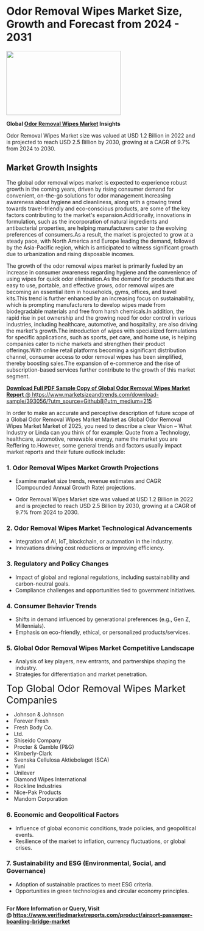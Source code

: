 <H1>Odor Removal Wipes Market Size, Growth and Forecast from 2024 - 2031</H1><img class="aligncenter size-medium wp-image-584254" src="https://thirdeyenews.in/wp-content/uploads/2024/09/Global-Market-Research-300x168.jpeg" alt="" width="300" height="168" /><p><strong>Global&nbsp;<a href="https://www.marketsizeandtrends.com/download-sample/393056/?utm_source=Github8j?utm_medium=215">Odor Removal Wipes Market</a> Insights</strong></p><p>Odor Removal Wipes Market size was valued at USD 1.2 Billion in 2022 and is projected to reach USD 2.5 Billion by 2030, growing at a CAGR of 9.7% from 2024 to 2030.</p><p><h2>Market Growth Insights</h2> <p>The global odor removal wipes market is expected to experience robust growth in the coming years, driven by rising consumer demand for convenient, on-the-go solutions for odor management.Increasing awareness about hygiene and cleanliness, along with a growing trend towards travel-friendly and eco-conscious products, are some of the key factors contributing to the market's expansion.Additionally, innovations in formulation, such as the incorporation of natural ingredients and antibacterial properties, are helping manufacturers cater to the evolving preferences of consumers.As a result, the market is projected to grow at a steady pace, with North America and Europe leading the demand, followed by the Asia-Pacific region, which is anticipated to witness significant growth due to urbanization and rising disposable incomes.</p> <p><a href="#"></a></p> <p>The growth of the odor removal wipes market is primarily fueled by an increase in consumer awareness regarding hygiene and the convenience of using wipes for quick odor elimination.As the demand for products that are easy to use, portable, and effective grows, odor removal wipes are becoming an essential item in households, gyms, offices, and travel kits.This trend is further enhanced by an increasing focus on sustainability, which is prompting manufacturers to develop wipes made from biodegradable materials and free from harsh chemicals.In addition, the rapid rise in pet ownership and the growing need for odor control in various industries, including healthcare, automotive, and hospitality, are also driving the market's growth.The introduction of wipes with specialized formulations for specific applications, such as sports, pet care, and home use, is helping companies cater to niche markets and strengthen their product offerings.With online retail platforms becoming a significant distribution channel, consumer access to odor removal wipes has been simplified, thereby boosting sales.The expansion of e-commerce and the rise of subscription-based services further contribute to the growth of this market segment.</p> <p><a href="#"></p><p><span class=""><strong>Download Full PDF Sample Copy of Global Odor Removal Wipes Market Report</strong> @ <a href="https://www.marketsizeandtrends.com/download-sample/393056/?utm_source=Github8j?utm_medium=215" target="_blank">https://www.marketsizeandtrends.com/download-sample/393056/?utm_source=Github8j?utm_medium=215</a></span></p><p>In order to make an accurate and perceptive description of future scope of a Global&nbsp;Odor Removal Wipes Market Market as Global&nbsp;Odor Removal Wipes Market Market of 2025, you need to describe a clear Vision &ndash; What Industry or Linda can you think of for example: Quote from a Technology, healthcare, automotive, renewable energy, name the market you are Reffering to.However, some general trends and factors usually impact market reports and their future outlook include:</p><h3>1.&nbsp;<strong>Odor Removal Wipes Market Growth Projections</strong></h3><ul><li>Examine market size trends, revenue estimates and CAGR (Compounded Annual Growth Rate) projections.</li><li><p>Odor Removal Wipes Market size was valued at USD 1.2 Billion in 2022 and is projected to reach USD 2.5 Billion by 2030, growing at a CAGR of 9.7% from 2024 to 2030.</p></li></ul><h3>2.&nbsp;<strong>Odor Removal Wipes Market Technological Advancements</strong></h3><ul><li>Integration of AI, IoT, blockchain, or automation in the industry.</li><li>Innovations driving cost reductions or improving efficiency.</li></ul><h3>3.&nbsp;<strong>Regulatory and Policy Changes</strong></h3><ul><li>Impact of global and regional regulations, including sustainability and carbon-neutral goals.</li><li>Compliance challenges and opportunities tied to government initiatives.</li></ul><h3>4.&nbsp;<strong>Consumer Behavior Trends</strong></h3><ul><li>Shifts in demand influenced by generational preferences (e.g., Gen Z, Millennials).</li><li>Emphasis on eco-friendly, ethical, or personalized products/services.</li></ul><h3>5.&nbsp;<strong>Global Odor Removal Wipes Market Competitive Landscape</strong></h3><ul><li>Analysis of key players, new entrants, and partnerships shaping the industry.</li><li>Strategies for differentiation and market penetration.</li></ul><p data-pm-slice="1 1 []"><span style="color: inherit; font-family: inherit; font-size: 25px;">Top Global Odor Removal Wipes Market Companies</span></p><div class="" data-test-id=""><p><li>Johnson & Johnson</li><li> Forever Fresh</li><li> Fresh Body Co.</li><li> Ltd.</li><li> Shiseido Company</li><li> Procter & Gamble (P&G)</li><li> Kimberly-Clark</li><li> Svenska Cellulosa Aktiebolaget (SCA)</li><li> Yuni</li><li> Unilever</li><li> Diamond Wipes International</li><li> Rockline Industries</li><li> Nice-Pak Products</li><li> Mandom Corporation</li></p></div><h3>6.&nbsp;<strong>Economic and Geopolitical Factors</strong></h3><ul><li>Influence of global economic conditions, trade policies, and geopolitical events.</li><li>Resilience of the market to inflation, currency fluctuations, or global crises.</li></ul><h3>7.&nbsp;<strong>Sustainability and ESG (Environmental, Social, and Governance)</strong></h3><ul><li>Adoption of sustainable practices to meet ESG criteria.</li><li>Opportunities in green technologies and circular economy principles.</li></ul><h2><strong style="font-size: 14px;">For More Information or Query, Visit @&nbsp;</strong><a style="background-color: #ffffff; font-size: 14px;" href="https://www.marketsizeandtrends.com/report/odor-removal-wipes-market/" target="_blank">https://www.verifiedmarketreports.com/product/airport-passenger-boarding-bridge-market</a></h2>